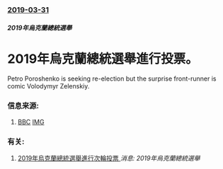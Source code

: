 ### [2019-03-31](/news/2019/03/31/index.md)

##### 2019年烏克蘭總統選舉
# 2019年烏克蘭總統選舉進行投票。 

Petro Poroshenko is seeking re-election but the surprise front-runner is comic Volodymyr Zelenskiy.


### 信息来源:

1. [BBC](https://www.bbc.co.uk/news/world-europe-47763176) [IMG](https://ichef.bbci.co.uk/images/ic/1024x576/p07530js.jpg)

### 有关:

1. [2019年烏克蘭總統選舉進行次輪投票 ](/zh/news/2019/04/21/2019年烏克蘭總統選舉進行次輪投票.md) _消息: 2019年烏克蘭總統選舉_
